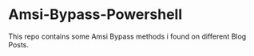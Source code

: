 # Amsi-Bypass-Powershell
This repo contains some Amsi Bypass methods i found on different Blog Posts.
